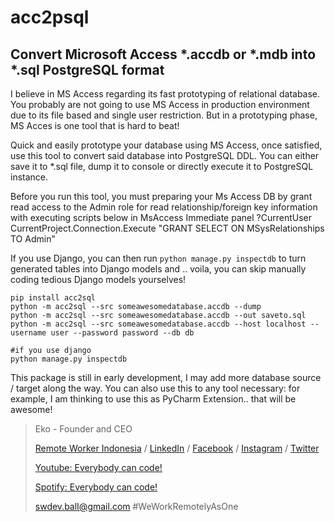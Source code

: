 # acc2psql
## Convert Microsoft Access *.accdb or *.mdb into *.sql PostgreSQL format
I believe in MS Access regarding its fast prototyping of relational database. You probably are not going to use MS Access in production environment due to its file based and single user restriction. But in a prototyping phase, MS Acces is one tool that is hard to beat!

Quick and easily prototype your database using MS Access, once satisfied, use this tool to convert said database into PostgreSQL DDL. You can either save it to *.sql file, dump it to console or directly execute it to PostgreSQL instance.

Before you run this tool, you must preparing your Ms Access DB by grant read access to the Admin role for read relationship/foreign key information with executing scripts below in MsAccess Immediate panel
    ?CurrentUser
    CurrentProject.Connection.Execute "GRANT SELECT ON MSysRelationships TO Admin"

If you use Django, you can then run `python manage.py inspectdb` to turn generated tables into Django models and .. voila, you can skip manually coding tedious Django models yourselves!

```
pip install acc2sql
python -m acc2sql --src someawesomedatabase.accdb --dump
python -m acc2sql --src someawesomedatabase.accdb --out saveto.sql
python -m acc2sql --src someawesomedatabase.accdb --host localhost --username user --password password --db db

#if you use django
python manage.py inspectdb
```
This package is still in early development, I may add more database source / target along the way.
You can also use this to any tool necessary: for example, I am thinking to use this as PyCharm Extension.. that will be awesome!
>Eko - Founder and CEO 
> 
>[Remote Worker Indonesia](https://remoteworker.id) / [LinkedIn](https://www.linkedin.com/organization-guest/company/remote-worker-id) / [Facebook](https://www.facebook.com/remoteworkerid) / [Instagram](https://www.instagram.com/remoteworker.id/) / [Twitter](https://twitter.com/remoteworkerid) 
> 
>[Youtube: Everybody can code!](https://www.youtube.com/watch?v=h2naH3WawpU)
> 
>[Spotify: Everybody can code!](https://open.spotify.com/episode/2MeFoHkbvsyMZiplw01yYv?si=EQFpnYZoTzyp_JngpuIzEQ)
>
> swdev.balI@gmail.com
> #WeWorkRemotelyAsOne


